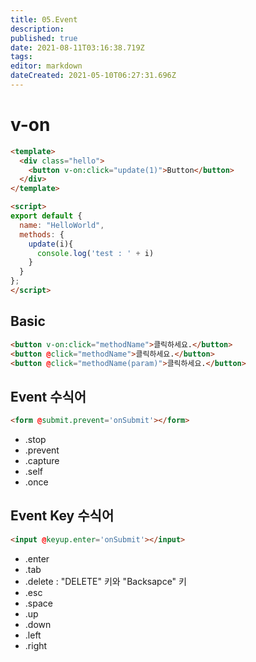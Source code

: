 ```yaml
---
title: 05.Event
description: 
published: true
date: 2021-08-11T03:16:38.719Z
tags: 
editor: markdown
dateCreated: 2021-05-10T06:27:31.696Z
---
```


# v-on
```html
<template>
  <div class="hello">
    <button v-on:click="update(1)">Button</button>
  </div>
</template>

<script>
export default {
  name: "HelloWorld",
  methods: {
    update(i){
      console.log('test : ' + i)
    }
  }
};
</script>
```

## Basic
```html
<button v-on:click="methodName">클릭하세요.</button>
<button @click="methodName">클릭하세요.</button>
<button @click="methodName(param)">클릭하세요.</button>
```

## Event 수식어
```html
<form @submit.prevent='onSubmit'></form>
```
* .stop
* .prevent
* .capture
* .self
* .once

## Event Key 수식어
```html
<input @keyup.enter='onSubmit'></input>
```
* .enter
* .tab
* .delete : "DELETE" 키와 "Backsapce" 키
* .esc
* .space
* .up
* .down
* .left
* .right
